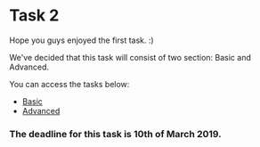 # Task 2

Hope you guys enjoyed the first task. :)

We've decided that this task will consist of two section: Basic and Advanced.

You can access the tasks below:
<ul>
<li><a href="https://github.com/acmbitmesra/DevHack-0.2/tree/master/task-2/basic">Basic</a></li>
  <li><a href="https://github.com/acmbitmesra/DevHack-0.2/blob/master/task-2/advance">Advanced</a></li>
</ul>

<h3>The deadline for this task is 10th of March 2019.</h3>
